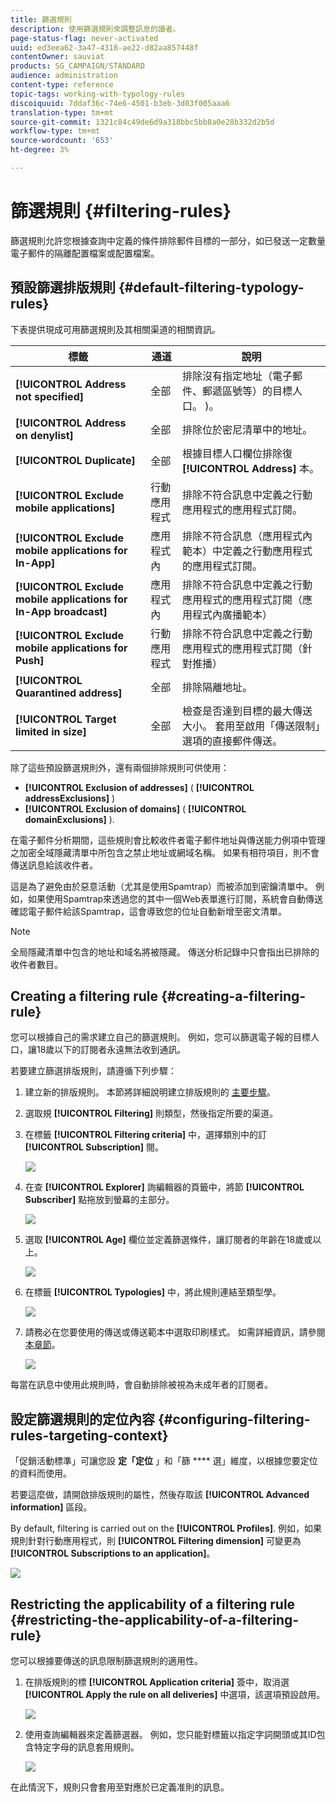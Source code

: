 ```yaml
---
title: 篩選規則
description: 使用篩選規則來調整訊息的讀者。
page-status-flag: never-activated
uuid: ed3eea62-3a47-4318-ae22-d82aa857448f
contentOwner: sauviat
products: SG_CAMPAIGN/STANDARD
audience: administration
content-type: reference
topic-tags: working-with-typology-rules
discoiquuid: 7ddaf36c-74e6-4501-b3eb-3d03f005aaa6
translation-type: tm+mt
source-git-commit: 1321c84c49de6d9a318bbc5bb8a0e28b332d2b5d
workflow-type: tm+mt
source-wordcount: '653'
ht-degree: 3%

---
```



# 篩選規則 {#filtering-rules}

篩選規則允許您根據查詢中定義的條件排除郵件目標的一部分，如已發送一定數量電子郵件的隔離配置檔案或配置檔案。

## 預設篩選排版規則 {#default-filtering-typology-rules}

下表提供現成可用篩選規則及其相關渠道的相關資訊。

| 標籤 | 通道 | 說明 |
---------|----------|---------
| **[!UICONTROL Address not specified]** | 全部 | 排除沒有指定地址（電子郵件、郵遞區號等）的目標人口。 )。 |
| **[!UICONTROL Address on denylist]** | 全部 | 排除位於密尼清單中的地址。 |
| **[!UICONTROL Duplicate]** | 全部 | 根據目標人口欄位排除復 **[!UICONTROL Address]** 本。 |
| **[!UICONTROL Exclude mobile applications]** | 行動應用程式 | 排除不符合訊息中定義之行動應用程式的應用程式訂閱。 |
| **[!UICONTROL Exclude mobile applications for In-App]** | 應用程式內 | 排除不符合訊息（應用程式內範本）中定義之行動應用程式的應用程式訂閱。 |
| **[!UICONTROL Exclude mobile applications for In-App broadcast]** | 應用程式內 | 排除不符合訊息中定義之行動應用程式的應用程式訂閱（應用程式內廣播範本） |
| **[!UICONTROL Exclude mobile applications for Push]** | 行動應用程式 | 排除不符合訊息中定義之行動應用程式的應用程式訂閱（針對推播） |
| **[!UICONTROL Quarantined address]** | 全部 | 排除隔離地址。 |
| **[!UICONTROL Target limited in size]** | 全部 | 檢查是否達到目標的最大傳送大小。 套用至啟用「傳送限制」選項的直接郵件傳送。 |

除了這些預設篩選規則外，還有兩個排除規則可供使用：

* **[!UICONTROL Exclusion of addresses]** ( **[!UICONTROL addressExclusions]** )
* **[!UICONTROL Exclusion of domains]** ( **[!UICONTROL domainExclusions]** ).

在電子郵件分析期間，這些規則會比較收件者電子郵件地址與傳送能力例項中管理之加密全域隱藏清單中所包含之禁止地址或網域名稱。 如果有相符項目，則不會傳送訊息給該收件者。

這是為了避免由於惡意活動（尤其是使用Spamtrap）而被添加到密鑰清單中。 例如，如果使用Spamtrap來透過您的其中一個Web表單進行訂閱，系統會自動傳送確認電子郵件給該Spamtrap，這會導致您的位址自動新增至密文清單。

>[!NOTE]
>
>全局隱藏清單中包含的地址和域名將被隱藏。 傳送分析記錄中只會指出已排除的收件者數目。

## Creating a filtering rule {#creating-a-filtering-rule}

您可以根據自己的需求建立自己的篩選規則。 例如，您可以篩選電子報的目標人口，讓18歲以下的訂閱者永遠無法收到通訊。

若要建立篩選排版規則，請遵循下列步驟：

1. 建立新的排版規則。 本節將詳細說明建立排版規則的 [主要步驟](../../sending/using/managing-typology-rules.md)。

1. 選取規 **[!UICONTROL Filtering]** 則類型，然後指定所要的渠道。

1. 在標籤 **[!UICONTROL Filtering criteria]** 中，選擇類別中的訂 **[!UICONTROL Subscription]** 閱。

   ![](assets/typology_create-rule-subscription.png)

1. 在查 **[!UICONTROL Explorer]** 詢編輯器的頁籤中，將節 **[!UICONTROL Subscriber]** 點拖放到螢幕的主部分。

   ![](assets/typology_create-rule-subscriber.png)

1. 選取 **[!UICONTROL Age]** 欄位並定義篩選條件，讓訂閱者的年齡在18歲或以上。

   ![](assets/typology_create-rule-age.png)

1. 在標籤 **[!UICONTROL Typologies]** 中，將此規則連結至類型學。

   ![](assets/typology_create-rule-typology.png)

1. 請務必在您要使用的傳送或傳送範本中選取印刷樣式。 如需詳細資訊，請參閱[本章節](../../sending/using/managing-typologies.md#applying-typologies-to-messages)。

   ![](assets/typology_template.png)

每當在訊息中使用此規則時，會自動排除被視為未成年者的訂閱者。

## 設定篩選規則的定位內容 {#configuring-filtering-rules-targeting-context}

「促銷活動標準」可讓您設 **定「定位** 」和「篩 **** 選」維度，以根據您要定位的資料而使用。

若要這麼做，請開啟排版規則的屬性，然後存取該 **[!UICONTROL Advanced information]** 區段。

By default, filtering is carried out on the **[!UICONTROL Profiles]**. 例如，如果規則針對行動應用程式，則 **[!UICONTROL Filtering dimension]** 可變更為 **[!UICONTROL Subscriptions to an application]**。

![](assets/typology_rule-order_2.png)

## Restricting the applicability of a filtering rule {#restricting-the-applicability-of-a-filtering-rule}

您可以根據要傳送的訊息限制篩選規則的適用性。

1. 在排版規則的標 **[!UICONTROL Application criteria]** 簽中，取消選 **[!UICONTROL Apply the rule on all deliveries]** 中選項，該選項預設啟用。

   ![](assets/typology_limit.png)

1. 使用查詢編輯器來定義篩選器。 例如，您只能對標籤以指定字詞開頭或其ID包含特定字母的訊息套用規則。

   ![](assets/typology_limit-rule.png)

在此情況下，規則只會套用至對應於已定義准則的訊息。
